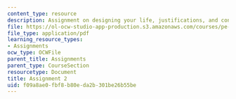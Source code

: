 ```yaml
---
content_type: resource
description: Assignment on designing your life, justifications, and confessions.
file: https://ol-ocw-studio-app-production.s3.amazonaws.com/courses/pe-550-designing-your-life-spring-2009/f09a8ae0fbf8b80eda2b301be26b55be_MITPE_550iap09_s09_assn02_iap07.pdf
file_type: application/pdf
learning_resource_types:
- Assignments
ocw_type: OCWFile
parent_title: Assignments
parent_type: CourseSection
resourcetype: Document
title: Assignment 2
uid: f09a8ae0-fbf8-b80e-da2b-301be26b55be
---
```

